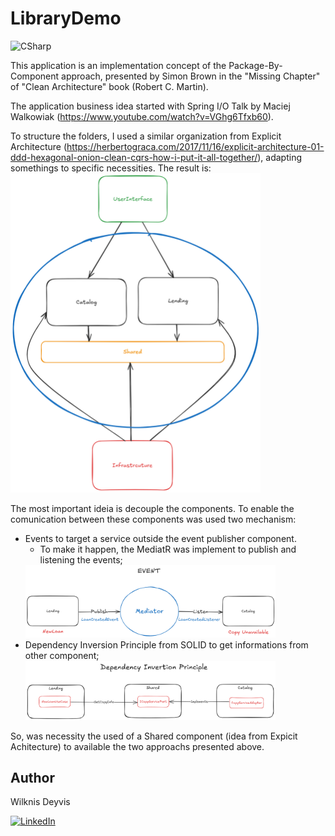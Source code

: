 # LibraryDemo

![CSharp](https://img.shields.io/badge/C%23-239120?style=for-the-badge&logo=csharp&logoColor=white)

This application is an implementation concept of the Package-By-Component approach, presented by Simon Brown in the "Missing Chapter" of "Clean Architecture" book (Robert C. Martin). 

The application business idea started with Spring I/O Talk by Maciej Walkowiak (https://www.youtube.com/watch?v=VGhg6Tfxb60).

To structure the folders, I used a similar organization from Explicit Architecture (https://herbertograca.com/2017/11/16/explicit-architecture-01-ddd-hexagonal-onion-clean-cqrs-how-i-put-it-all-together/), adapting somethings to specific necessities. The result is:
<img style="width:400px" src="Assets\Architecture.png" alt="Architecture">

The most important ideia is decouple the components. To enable the comunication between these components was used two mechanism:
- Events to target a service outside the event publisher component.
	- To make it happen, the MediatR was implement to publish and listening the events;
	<img style="width:400px" src="Assets\Mediator.png" alt="Mediator">
- Dependency Inversion Principle from SOLID to get informations from other component;
	<img style="width:400px" src="Assets\DependencyInversion.png" alt="DependencyInversion">

So, was necessity the used of a Shared component (idea from Expicit Achitecture) to available the two approachs presented above.

 ## Author
 Wilknis Deyvis

 [![LinkedIn](https://img.shields.io/badge/LinkedIn-0077B5?style=for-the-badge&logo=linkedin&logoColor=white)](https://www.linkedin.com/in/wilknis/)
